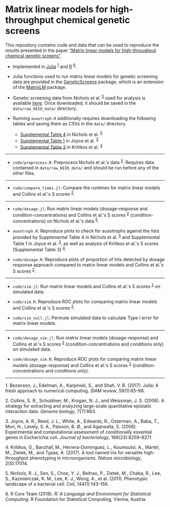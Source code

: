 # Matrix linear models for high-throughput chemical genetic screens

This repository contains code and data that can be used to reproduce
the results presented in the paper ["Matrix linear models for high-throughput chemical genetic screens"](http://dx.doi.org/10.1534/genetics.119.302299).

- Implemented in [Julia](https://julialang.org/downloads/) <sup>[1](#myfootnote1)</sup> and [R](https://cran.r-project.org/mirrors.html) <sup>[6](#myfootnote6)</sup>. 

- Julia functions used to run matrix linear models for genetic screening data are provided in the [GeneticScreens](https://github.com/senresearch/GeneticScreens.jl) package, which is an extension of the [MatrixLM](https://github.com/senresearch/MatrixLM.jl) package. 

- Genetic screening data from Nichols et al. <sup>[5](#myfootnote5)</sup> used for analysis is available [here](https://figshare.com/s/f7da693dee83595eafd7). Once downloaded, it should be saved in the `data/raw_KEIO_data/` directory. 

- Running `auxotroph.R` additionally requires downloading the following tables and saving them as CSVs in the `data/` directory. 
    - [Supplemental Table 4](https://www.ncbi.nlm.nih.gov/pmc/articles/PMC3060659/bin/NIHMS261392-supplement-04.xls) in Nichols et al. <sup>[5](#myfootnote5)</sup>
    - [Supplemental Table 1](http://systemsbiology.ucsd.edu/publications/supplemental_material/JBact2006/) in Joyce et al. <sup>[3](#myfootnote3)</sup>
    - [Supplemental Table 3](https://www.ncbi.nlm.nih.gov/pmc/articles/PMC5464397/bin/NIHMS72934-supplement-Supplementary_table_3.zip) in Kritikos et al. <sup>[4](#myfootnote4)</sup>

---

- `code/preprocess.R`: Preprocess Nichols et al.'s data <sup>[5](#myfootnote5)</sup>. Requires data contained in `data/raw_KEIO_data/` and should be run before any of the other files. 

---

- `code/compare_times.jl`: Compare the runtimes for matrix linear models and Collins et al.'s S scores <sup>[2](#myfootnote2)</sup>. 

---

- `code/dosage.jl`: Run matrix linear models (dosage-response and condition-concentrations) and Collins et al.'s S scores <sup>[2](#myfootnote2)</sup> (condition-concentrations) on Nichols et al.'s data <sup>[5](#myfootnote5)</sup>. 

- `auxotroph.R`: Reproduce plots to check for auxotrophs against the lists provided by Supplemental Table 4 in Nichols et al. <sup>[5](#myfootnote5)</sup> and Supplemental Table 1 in Joyce et al. <sup>[3](#myfootnote3)</sup>, as well as analysis of Kritikos et al.'s S scores (Supplemental Table 3) <sup>[4](#myfootnote4)</sup>. 

- `code/dosage.R`: Reproduce plots of proportion of hits detected by dosage response approach compared to matrix linear models and Collins et al.'s S scores <sup>[2](#myfootnote2)</sup>. 

---

- `code/sim.jl`: Run matrix linear models and Collins et al.'s S scores <sup>[2](#myfootnote2)</sup> on simulated data. 

- `code/sim.R`: Reproduce ROC plots for comparing matrix linear models and Collins et al.'s S scores <sup>[2](#myfootnote2)</sup>. 

- `code/sim_null.jl`: Permute simulated data to calculate Type I error for matrix linear models. 

---

- `code/dosage_sim.jl`: Run matrix linear models (dosage-response) and Collins et al.'s S scores <sup>[2](#myfootnote2)</sup> (condition-concentrations and conditions only) on simulated data. 

- `code/dosage_sim.R`: Reproduce ROC plots for comparing matrix linear models (dosage-response) and Collins et al.'s S scores <sup>[2](#myfootnote2)</sup> (condition-concentrations and conditions only). 

---

<a name="myfootnote1">1</a>. Bezanson, J., Edelman, A., Karpinski, S., and Shah, V. B. (2017). Julia: A fresh approach to numerical computing. *SIAM review*, 59(1):65–98.

<a name="myfootnote2">2</a>. Collins, S. R., Schuldiner, M., Krogan, N. J., and Weissman, J. S. (2006). A strategy for extracting and analyzing large-scale quantitative epistatic interaction data. *Genome biology*, 7(7):R63. 

<a name="myfootnote3">3</a>. Joyce, A. R., Reed, J. L., White, A., Edwards, R., Osterman, A., Baba, T., Mori, H., Lesely, S. A., Palsson, B. Ø., and Agarwalla, S. (2006). Experimental and computational assessment of conditionally essential genes in Escherichia coli. *Journal of bacteriology*, 188(23):8259–8271. 
    
<a name="myfootnote4">4</a>. Kritikos, G., Banzhaf, M., Herrera-Dominguez, L., Koumoutsi, A., Wartel, M., Zietek, M., and Typas, A. (2017). A tool named iris for versatile high-throughput phenotyping in microorganisms. *Nature microbiology*, 2(5):17014.

<a name="myfootnote5">5</a>. Nichols, R. J., Sen, S., Choo, Y. J., Beltrao, P., Zietek, M., Chaba, R., Lee, S., Kazmierczak, K. M., Lee, K. J., Wong, A., et al. (2011). Phenotypic landscape of a bacterial cell. *Cell*, 144(1):143–156. 

<a name="myfootnote6">6</a>. R Core Team (2018). *R: A Language and Environment for Statistical Computing*. R Foundation for Statistical Computing, Vienna, Austria.
